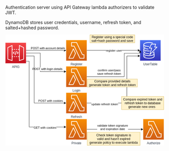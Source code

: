 Authentication server using API Gateway lambda authorizers to validate JWT.

DynamoDB stores user credentials, username, refresh token, and salted+hashed password.

![diagram](./images/diagram.png)